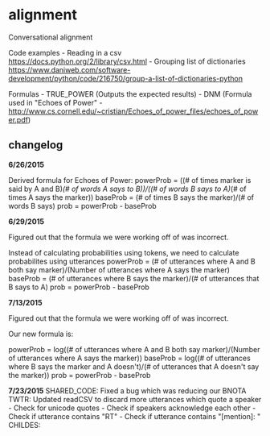 # alignment
Conversational alignment

Code examples
    - Reading in a csv
        https://docs.python.org/2/library/csv.html
    - Grouping list of dictionaries
        https://www.daniweb.com/software-development/python/code/216750/group-a-list-of-dictionaries-python

Formulas
    - TRUE_POWER (Outputs the expected results)
    - DNM (Formula used in "Echoes of Power" - http://www.cs.cornell.edu/~cristian/Echoes_of_power_files/echoes_of_power.pdf)
    
## changelog

**6/26/2015**

Derived formula for Echoes of Power:
    powerProb = ((# of times marker is said by A and B)*(# of words A says to B))/((# of words B says to A)*(# of times A says the marker))
    baseProb = (# of times B says the marker)/(# of words B says)
    prob = powerProb - baseProb

**6/29/2015**

Figured out that the formula we were working off of was incorrect.

Instead of calculating probabilities using tokens, we need to calculate probabilites using utterances
    powerProb = (# of utterances where A and B both say marker)/(Number of utterances where A says the marker)
    baseProb = (# of utterances where B says the marker)/(# of utterances that B says to A)
    prob = powerProb - baseProb

**7/13/2015**

Figured out that the formula we were working off of was incorrect.

Our new formula is:

powerProb = log((# of utterances where A and B both say marker)/(Number of utterances where A says the marker))
baseProb = log((# of utterances where B says the marker and A doesn't)/(# of utterances that A doesn't say the marker))
prob = powerProb - baseProb

**7/23/2015**
SHARED_CODE:
    Fixed a bug which was reducing our BNOTA
TWTR:
    Updated readCSV to discard more utterances which quote a speaker
        - Check for unicode quotes
        - Check if speakers acknowledge each other
        - Check if utterance contains "RT"
        - Check if utterance contains "[mention]: "
CHILDES:
